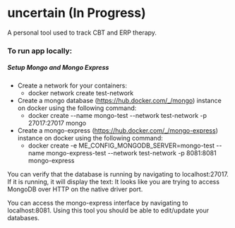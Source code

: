 # uncertain (In Progress)
A personal tool used to track CBT and ERP therapy.

### To run app locally:

##### Setup Mongo and Mongo Express
- Create a network for your containers:
  - docker network create test-network
- Create a mongo database (https://hub.docker.com/_/mongo) instance on docker using the following command: 
  - docker create --name mongo-test --network test-network -p 27017:27017 mongo
- Create a mongo-express (https://hub.docker.com/_/mongo-express) instance on docker using the following command:
  - docker create -e ME_CONFIG_MONGODB_SERVER=mongo-test  --name mongo-express-test --network test-network -p 8081:8081 mongo-express

You can verify that the database is running by navigating to localhost:27017. If it is running, it will display the text: It looks like you are trying to access MongoDB over HTTP on the native driver port.

You can access the mongo-express interface by navigating to localhost:8081. Using this tool you should be able to edit/update your databases.
